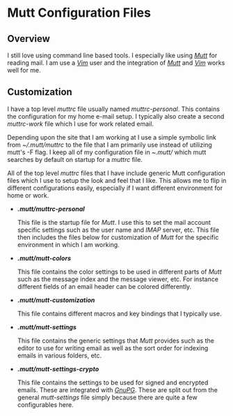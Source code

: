 # Mutt Configuration Files

## Overview

I still love using command line based tools.  I especially like using
  [_Mutt_](http://www.mutt.org/) for reading mail.  I am use a
  [_Vim_](http://www.vim.org) user and the integration of
  [_Mutt_](http://www.mutt.org/) and [_Vim_](http://www.vim.org) works
  well for me.

## Customization

I have a top level _muttrc_ file usually named _muttrc-personal_.  This
  contains the configuration for my home e-mail setup.  I typically also
  create a second _muttrc-work_ file which I use for work related email.

Depending upon the site that I am working at I use a simple symbolic link
  from *~/.mutt/muttrc* to the file that I am primarily use instead of
  utilizing mutt's -F flag.  I keep all of my configuration file in
  *~.mutt/* which mutt searches by default on startup for a _muttrc_ file.

All of the top level _muttrc_ files that I have include generic Mutt
  configuration files which I use to setup the look and feel that I
  like.  This allows me to flip in different configurations easily,
  especially if I want different environment for home or work.

* **_.mutt/muttrc-personal_**

  This file is the startup file for _Mutt_.  I use this to set the mail
  account specific settings such as the user name and _IMAP_ server, etc.
  This file then includes the files below for customization of _Mutt_ for
  the specific environment in which I am working.

* **_.mutt/mutt-colors_**

  This file contains the color settings to be used in different parts of
  _Mutt_ such as the message index and the message viewer, etc.  For
  instance different fields of an email header can be colored differently.

* **_.mutt/mutt-customization_**

  This file contains different macros and key bindings that I typically
  use.

* **_.mutt/mutt-settings_**

  This file contains the generic settings that _Mutt_ provides such as the
  editor to use for writing email as well as the sort order for indexing
  emails in various folders, etc.

* **_.mutt/mutt-settings-crypto_**

  This file contains the settings to be used for signed and encrypted
  emails.  These are integrated with [_GnuPG_](https://gnupg.org/).  These
  are split out from the general _mutt-settings_ file simply because there
  are quite a few configurables here.
